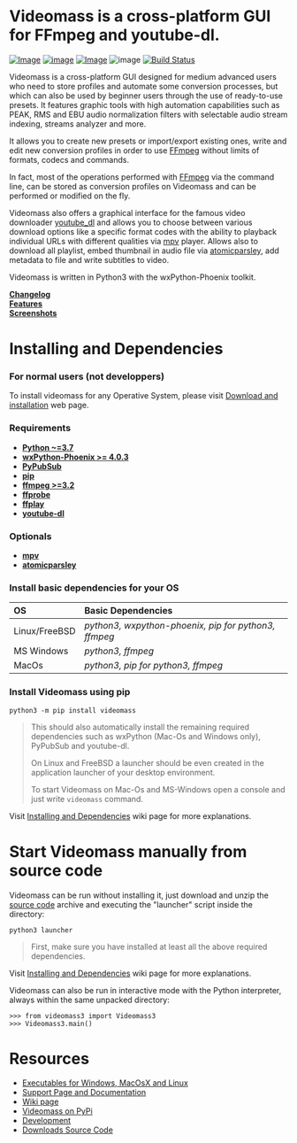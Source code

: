 # **Videomass** is a cross-platform GUI for FFmpeg and youtube-dl.
[![Image](https://img.shields.io/static/v1?label=python&logo=python&message=3.7%20|%203.8&color=blue)](https://www.python.org/downloads/)
[![image](https://img.shields.io/badge/wxpython-phoenix-green)](https://www.wxpython.org/)
[![Image](https://img.shields.io/badge/license-GPLv3-orange)](https://github.com/jeanslack/Videomass/blob/master/COPYING)
![image](https://img.shields.io/badge/platform-linux%20|%20freebsd%20|%20macos%20|%20windows-brigthgreen)
[![Build Status](https://travis-ci.org/jeanslack/Videomass.svg?branch=master)](https://travis-ci.org/jeanslack/Videomass)   

Videomass is a cross-platform GUI designed for medium advanced users who
need to store profiles and automate some conversion processes, but which
can also be used by beginner users through the use of ready-to-use presets.
It features graphic tools with high automation capabilities such as PEAK,
RMS and EBU audio normalization filters with selectable audio stream indexing,
streams analyzer and more.   

It allows you to create new presets or import/export existing ones, write and
edit new conversion profiles in order to use [FFmpeg](https://www.ffmpeg.org/) 
without limits of formats, codecs and commands.   

In fact, most of the operations performed with [FFmpeg](https://www.ffmpeg.org/) 
via the command line, can be stored as conversion profiles on Videomass and can 
be performed or modified on the fly.   

Videomass also offers a graphical interface for the famous video downloader
[youtube_dl](http://ytdl-org.github.io/youtube-dl/) and allows you to choose 
between various download options like a specific format codes with the ability 
to playback individual URLs with different qualities via [mpv](https://mpv.io/) 
player. Allows also to download all playlist, embed thumbnail in audio file via 
[atomicparsley](http://atomicparsley.sourceforge.net/), add metadata to file and 
write subtitles to video.   

Videomass is written in Python3 with the wxPython-Phoenix toolkit.   

**[Changelog](https://github.com/jeanslack/Videomass/blob/master/CHANGELOG)**   
**[Features](https://jeanslack.github.io/Videomass/features.html)**   
**[Screenshots](https://jeanslack.github.io/Videomass/screenshots.html)**   

# Installing and Dependencies

### For normal users (not developpers)
To install videomass for any Operative System, please visit 
[Download and installation](https://jeanslack.github.io/Videomass/download_installation.html) 
web page.

### Requirements
- **[Python ~=3.7](https://www.python.org/)**
- **[wxPython-Phoenix >= 4.0.3](https://wxpython.org/)**
- **[PyPubSub](https://pypi.org/project/PyPubSub/)**
- **[pip](https://pypi.org/project/pip/)**
- **[ffmpeg >=3.2](https://ffmpeg.org/)**
- **[ffprobe](https://ffmpeg.org/ffprobe.html)**
- **[ffplay](http://ffmpeg.org/ffplay.html)**
- **[youtube-dl](https://pypi.org/project/youtube_dl/)**

### Optionals
- **[mpv](https://mpv.io/)**
- **[atomicparsley](http://atomicparsley.sourceforge.net/)**

### Install basic dependencies for your OS

| **OS**           | **Basic Dependencies**                              |
|:-----------------|:----------------------------------------------------|
|Linux/FreeBSD     |*python3, wxpython-phoenix, pip for python3, ffmpeg* |
|MS Windows        |*python3, ffmpeg*                                    |
|MacOs             |*python3, pip for python3, ffmpeg*                   |

### Install Videomass using pip

`python3 -m pip install videomass`   

> This should also automatically install the remaining required dependencies 
such as wxPython (Mac-Os and Windows only), PyPubSub and youtube-dl.   
>
> On Linux and FreeBSD a launcher should be even created in the application 
launcher of your desktop environment.   
>
> To start Videomass on Mac-Os and MS-Windows open a console and just write 
`videomass` command.   

Visit [Installing and Dependencies](https://github.com/jeanslack/Videomass/wiki/Installing-and-Dependencies) 
wiki page for more explanations.

# Start Videomass manually from source code

Videomass can be run without installing it, just download and unzip the 
[source code](https://github.com/jeanslack/Videomass/releases) archive and 
executing the "launcher" script inside the directory:   

`python3 launcher`   

> First, make sure you have installed at least all the above required 
dependencies.   

Visit [Installing and Dependencies](https://github.com/jeanslack/Videomass/wiki/Installing-and-Dependencies) 
wiki page for more explanations.

Videomass can also be run in interactive mode with the Python interpreter, 
always within the same unpacked directory:   

`>>> from videomass3 import Videomass3`   
`>>> Videomass3.main()`   

# Resources

* [Executables for Windows, MacOsX and Linux](https://sourceforge.net/projects/videomass2/)
* [Support Page and Documentation](http://jeanslack.github.io/Videomass)
* [Wiki page](https://github.com/jeanslack/Videomass/wiki)
* [Videomass on PyPi](https://pypi.org/project/videomass/)
* [Development](https://github.com/jeanslack/Videomass)
* [Downloads Source Code](https://github.com/jeanslack/Videomass/releases)


